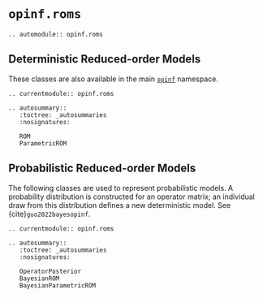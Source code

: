 # `opinf.roms`

```{eval-rst}
.. automodule:: opinf.roms
```

## Deterministic Reduced-order Models

These classes are also available in the main [`opinf`](./main.md) namespace.

```{eval-rst}
.. currentmodule:: opinf.roms

.. autosummary::
   :toctree: _autosummaries
   :nosignatures:

   ROM
   ParametricROM
```

## Probabilistic Reduced-order Models

The following classes are used to represent probabilistic models.
A probability distribution is constructed for an operator matrix; an individual draw from this distribution defines a new deterministic model.
See {cite}`guo2022bayesopinf`.

```{eval-rst}
.. currentmodule:: opinf.roms

.. autosummary::
   :toctree: _autosummaries
   :nosignatures:

   OperatorPosterior
   BayesianROM
   BayesianParametricROM
```
